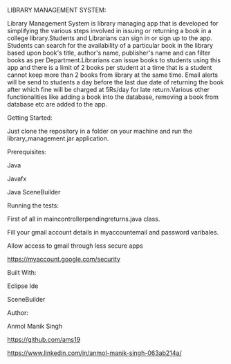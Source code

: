 LIBRARY MANAGEMENT SYSTEM: 

Library Management System is library managing app that is developed for simplifying the various steps involved in issuing or returning a book in a college library.Students and Librarians can sign in or sign up to the app. Students can search for the availability of a particular book in the library based upon book's title, author's name, publisher's name and can filter books as per Department.Librarians can issue books to students using this app and there is a limit of 2 books per student at a time that is a student cannot keep more than 2 books from library at the same time. Email alerts will be send to students a day before the last due date of returning the book after which fine will be charged at 5Rs/day for late return.Various other functionalities like adding a book into the database, removing a book from database etc are added to the app.

Getting Started:

Just clone the repository in a folder on your machine and run the library_management.jar application.

Prerequisites:

Java

Javafx

Java SceneBuilder

Running the tests:

First of all in maincontrollerpendingreturns.java class.

Fill your gmail account details in myaccountemail and password varibales.

Allow access to gmail through less secure apps 

https://myaccount.google.com/security

Built With:

Eclipse Ide

SceneBuilder

Author:

Anmol Manik Singh

https://github.com/ams19

https://www.linkedin.com/in/anmol-manik-singh-063ab214a/

